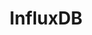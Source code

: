 ---
draft: false
title: InfluxDB
content:
  id: influxdb
  name: InfluxDB
  website: https://www.influxdata.com/
  short_description: InfluxDB is a scalable datastore that empowers developers to build IoT, analytics and monitoring software.
---
